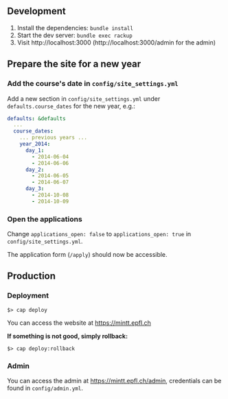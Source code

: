 ## Development

1. Install the dependencies: `bundle install`
2. Start the dev server: `bundle exec rackup`
3. Visit http://localhost:3000 (http://localhost:3000/admin for the admin)

## Prepare the site for a new year

### Add the course's date in `config/site_settings.yml`

Add a new section in `config/site_settings.yml` under `defaults.course_dates` for the new year, e.g.:

```yaml
defaults: &defaults
  ...
  course_dates:
    ... previous years ...
    year_2014:
      day_1:
        - 2014-06-04
        - 2014-06-06
      day_2:
        - 2014-06-05
        - 2014-06-07
      day_3:
        - 2014-10-08
        - 2014-10-09
```

### Open the applications

Change `applications_open: false` to `applications_open: true` in `config/site_settings.yml`.

The application form (`/apply`) should now be accessible.

## Production

### Deployment

```shell
$> cap deploy
```

You can access the website at https://mintt.epfl.ch

**If something is not good, simply rollback:**

```shell
$> cap deploy:rollback
```

### Admin

You can access the admin at https://mintt.epfl.ch/admin, credentials can be found in `config/admin.yml`.
